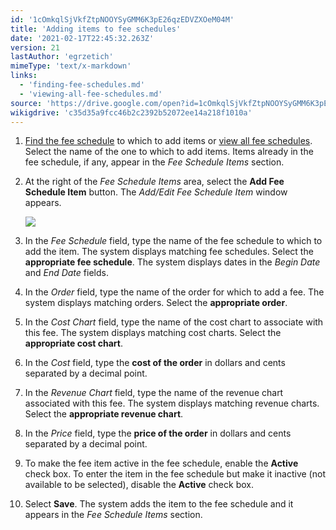 ```yaml
---
id: '1cOmkqlSjVkfZtpNOOYSyGMM6K3pE26qzEDVZXOeM04M'
title: 'Adding items to fee schedules'
date: '2021-02-17T22:45:32.263Z'
version: 21
lastAuthor: 'egrzetich'
mimeType: 'text/x-markdown'
links:
  - 'finding-fee-schedules.md'
  - 'viewing-all-fee-schedules.md'
source: 'https://drive.google.com/open?id=1cOmkqlSjVkfZtpNOOYSyGMM6K3pE26qzEDVZXOeM04M'
wikigdrive: 'c35d35a9fcc46b2c2392b52072ee14a218f1010a'
---
```

1. [Find the fee schedule](finding-fee-schedules.md) to which to add items or [view all fee schedules](viewing-all-fee-schedules.md). Select the name of the one to which to add items. Items already in the fee schedule, if any, appear in the <em>Fee Schedule Items</em> section.
2. At the right of the <em>Fee Schedule Items</em> area, select the <strong>Add Fee Schedule Item</strong> button. The <em>Add/Edit Fee Schedule Item</em> window appears.

   ![](../adding-items-to-fee-schedules.assets/959e5e18e8ede5f4e84bfcecf3083d88.png)
3. In the <em>Fee Schedule</em> field, type the name of the fee schedule to which to add the item. The system displays matching fee schedules. Select the <strong>appropriate fee schedule</strong>. The system displays dates in the <em>Begin Date</em> and <em>End Date</em> fields.
4. In the <em>Order</em> field, type the name of the order for which to add a fee. The system displays matching orders. Select the <strong>appropriate order</strong>.
5. In the <em>Cost Chart</em> field, type the name of the cost chart to associate with this fee. The system displays matching cost charts. Select the <strong>appropriate cost chart</strong>.
6. In the <em>Cost</em> field, type the <strong>cost of the order</strong> in dollars and cents separated by a decimal point.
7. In the <em>Revenue Chart</em> field, type the name of the revenue chart associated with this fee. The system displays matching revenue charts. Select the <strong>appropriate revenue chart</strong>.
8. In the <em>Price</em> field, type the <strong>price of the order</strong> in dollars and cents separated by a decimal point.
9. To make the fee item active in the fee schedule, enable the <strong>Active</strong> check box. To enter the item in the fee schedule but make it inactive (not available to be selected), disable the <strong>Active</strong> check box. 
10. Select <strong>Save</strong>. The system adds the item to the fee schedule and it appears in the <em>Fee Schedule Items</em> section.
